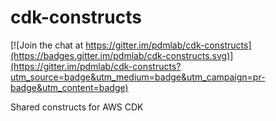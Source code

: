 # cdk-constructs

[![Join the chat at https://gitter.im/pdmlab/cdk-constructs](https://badges.gitter.im/pdmlab/cdk-constructs.svg)](https://gitter.im/pdmlab/cdk-constructs?utm_source=badge&utm_medium=badge&utm_campaign=pr-badge&utm_content=badge)

Shared constructs for AWS CDK
